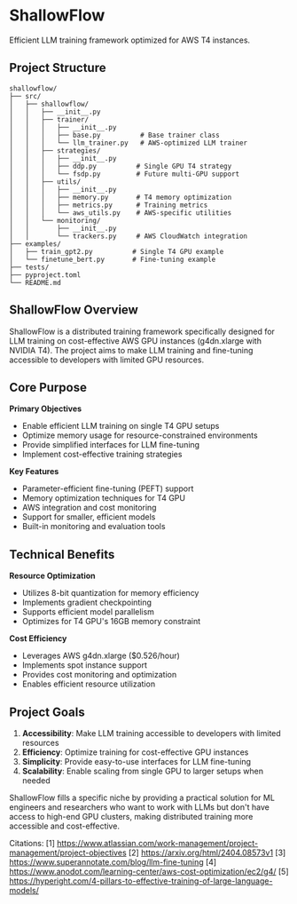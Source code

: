# ShallowFlow

Efficient LLM training framework optimized for AWS T4 instances.

## Project Structure

```plaintext
shallowflow/
├── src/
│   ├── shallowflow/
│   │   ├── __init__.py
│   │   ├── trainer/
│   │   │   ├── __init__.py
│   │   │   ├── base.py          # Base trainer class
│   │   │   └── llm_trainer.py   # AWS-optimized LLM trainer
│   │   ├── strategies/
│   │   │   ├── __init__.py
│   │   │   ├── ddp.py          # Single GPU T4 strategy
│   │   │   └── fsdp.py         # Future multi-GPU support
│   │   ├── utils/
│   │   │   ├── __init__.py
│   │   │   ├── memory.py       # T4 memory optimization
│   │   │   ├── metrics.py      # Training metrics
│   │   │   └── aws_utils.py    # AWS-specific utilities
│   │   └── monitoring/
│   │       ├── __init__.py
│   │       └── trackers.py     # AWS CloudWatch integration
├── examples/
│   ├── train_gpt2.py          # Single T4 GPU example
│   └── finetune_bert.py       # Fine-tuning example
├── tests/
├── pyproject.toml
└── README.md
```

## ShallowFlow Overview

ShallowFlow is a distributed training framework specifically designed for LLM training on cost-effective AWS GPU instances (g4dn.xlarge with NVIDIA T4). The project aims to make LLM training and fine-tuning accessible to developers with limited GPU resources.

## Core Purpose

**Primary Objectives**
- Enable efficient LLM training on single T4 GPU setups
- Optimize memory usage for resource-constrained environments
- Provide simplified interfaces for LLM fine-tuning
- Implement cost-effective training strategies

**Key Features**
- Parameter-efficient fine-tuning (PEFT) support
- Memory optimization techniques for T4 GPU
- AWS integration and cost monitoring
- Support for smaller, efficient models
- Built-in monitoring and evaluation tools

## Technical Benefits

**Resource Optimization**
- Utilizes 8-bit quantization for memory efficiency
- Implements gradient checkpointing
- Supports efficient model parallelism
- Optimizes for T4 GPU's 16GB memory constraint

**Cost Efficiency**
- Leverages AWS g4dn.xlarge ($0.526/hour)
- Implements spot instance support
- Provides cost monitoring and optimization
- Enables efficient resource utilization

## Project Goals

1. **Accessibility**: Make LLM training accessible to developers with limited resources
2. **Efficiency**: Optimize training for cost-effective GPU instances
3. **Simplicity**: Provide easy-to-use interfaces for LLM fine-tuning
4. **Scalability**: Enable scaling from single GPU to larger setups when needed

ShallowFlow fills a specific niche by providing a practical solution for ML engineers and researchers who want to work with LLMs but don't have access to high-end GPU clusters, making distributed training more accessible and cost-effective.

Citations:
[1] https://www.atlassian.com/work-management/project-management/project-objectives
[2] https://arxiv.org/html/2404.08573v1
[3] https://www.superannotate.com/blog/llm-fine-tuning
[4] https://www.anodot.com/learning-center/aws-cost-optimization/ec2/g4/
[5] https://hyperight.com/4-pillars-to-effective-training-of-large-language-models/
